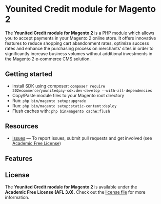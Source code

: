 # Younited Credit module for Magento 2

The **Younited Credit module for Magento 2** is a PHP module which allows you to accept payments in your Magento 2 online store. It offers innovative features to reduce shopping cart abandonment rates, optimize success rates and enhance the purchasing process on merchants’ sites in order to significantly increase business volumes without additional investments in the Magento 2 e-commerce CMS solution.

## Getting started

- Install SDK using composer: `composer require 202ecommerce/younitedpay-sdk:dev-develop --with-all-dependencies`
- Copy/Paste module files to your Magento root directory
- Run: `php bin/magento setup:upgrade`
- Run: `php bin/magento setup:static-content:deploy`
- Flush caches with: `php bin/magento cache:flush`

## Resources

- [Issues][project-issues] — To report issues, submit pull requests and get involved (see [Academic Free License][project-license])

## Features

## License

The **Younited Credit module for Magento 2** is available under the **Academic Free License (AFL 3.0)**. Check out the [license file][project-license] for more information.

[project-issues]: https://github.com/YounitedCredit/younitedpay-module-magento2/issues
[project-license]: LICENSE.md

